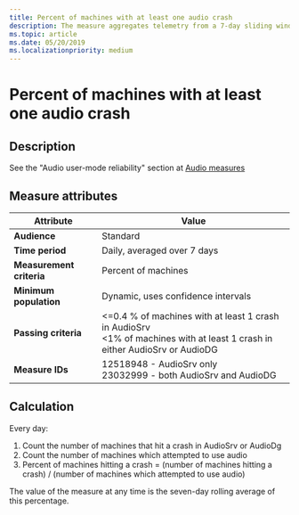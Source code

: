 ```yaml
---
title: Percent of machines with at least one audio crash
description: The measure aggregates telemetry from a 7-day sliding window into a percentage of machines that have at least one audio crash in AudioSrv.dll or AudioDG.exe
ms.topic: article
ms.date: 05/20/2019
ms.localizationpriority: medium
---
```


# Percent of machines with at least one audio crash

## Description

See the "Audio user-mode reliability" section at [Audio measures](audio-measures.md)

## Measure attributes

|Attribute|Value|
|----|----|
|**Audience**|Standard|
|**Time period**|Daily, averaged over 7 days|
|**Measurement criteria**|Percent of machines|
|**Minimum population**|Dynamic, uses confidence intervals|
|**Passing criteria**|<=0.4 % of machines with at least 1 crash in AudioSrv<br/><1% of machines with at least 1 crash in either AudioSrv or AudioDG|
|**Measure IDs**|12518948 - AudioSrv only<br/>23032999 - both AudioSrv and AudioDG|

## Calculation

Every day:
1. Count the number of machines that hit a crash in AudioSrv or AudioDg
1. Count the number of machines which attempted to use audio
1. Percent of machines hitting a crash = (number of machines hitting a crash) / (number of machines which attempted to use audio)

The value of the measure at any time is the seven-day rolling average of this percentage.
